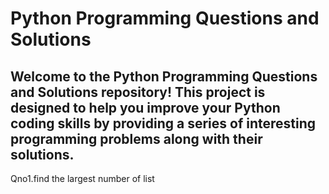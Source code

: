 <h1>Python Programming Questions and Solutions</h1>
<h2>Welcome to the Python Programming Questions and Solutions repository! 
This project is designed to help you improve your Python coding skills by providing a series of interesting programming problems along with their solutions.</h2>

<p>Qno1.find the largest number of list</p>
<p></p>

